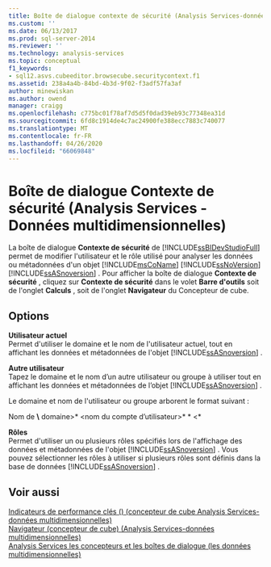 ```yaml
---
title: Boîte de dialogue contexte de sécurité (Analysis Services-données multidimensionnelles) | Microsoft Docs
ms.custom: ''
ms.date: 06/13/2017
ms.prod: sql-server-2014
ms.reviewer: ''
ms.technology: analysis-services
ms.topic: conceptual
f1_keywords:
- sql12.asvs.cubeeditor.browsecube.securitycontext.f1
ms.assetid: 238a4a4b-84bd-4b3d-9f02-f3adf57fa3af
author: minewiskan
ms.author: owend
manager: craigg
ms.openlocfilehash: c775bc01f78af7d5d5f0dad39eb93c77348ea31d
ms.sourcegitcommit: 6fd8c1914de4c7ac24900fe388ecc7883c740077
ms.translationtype: MT
ms.contentlocale: fr-FR
ms.lasthandoff: 04/26/2020
ms.locfileid: "66069848"
---
```

# <a name="security-context-dialog-box-analysis-services---multidimensional-data"></a>Boîte de dialogue Contexte de sécurité (Analysis Services - Données multidimensionnelles)
  La boîte de dialogue **Contexte de sécurité** de [!INCLUDE[ssBIDevStudioFull](../includes/ssbidevstudiofull-md.md)] permet de modifier l'utilisateur et le rôle utilisé pour analyser les données ou métadonnées d'un objet [!INCLUDE[msCoName](../includes/msconame-md.md)] [!INCLUDE[ssNoVersion](../includes/ssnoversion-md.md)] [!INCLUDE[ssASnoversion](../includes/ssasnoversion-md.md)] . Pour afficher la boîte de dialogue **Contexte de sécurité** , cliquez sur **Contexte de sécurité** dans le volet **Barre d'outils** soit de l'onglet **Calculs** , soit de l'onglet **Navigateur** du Concepteur de cube.  
  
## <a name="options"></a>Options  
 **Utilisateur actuel**  
 Permet d'utiliser le domaine et le nom de l'utilisateur actuel, tout en affichant les données et métadonnées de l'objet [!INCLUDE[ssASnoversion](../includes/ssasnoversion-md.md)] .  
  
 **Autre utilisateur**  
 Tapez le domaine et le nom d’un autre utilisateur ou groupe à utiliser tout en affichant les données et métadonnées de l’objet [!INCLUDE[ssASnoversion](../includes/ssasnoversion-md.md)] .  
  
 Le domaine et nom de l'utilisateur ou groupe arborent le format suivant :  
  
 Nom de **\\** domaine>* \<nom du compte d’utilisateur>* * \<*  
  
 **Rôles**  
 Permet d'utiliser un ou plusieurs rôles spécifiés lors de l'affichage des données et métadonnées de l'objet [!INCLUDE[ssASnoversion](../includes/ssasnoversion-md.md)] . Vous pouvez sélectionner les rôles à utiliser si plusieurs rôles sont définis dans la base de données [!INCLUDE[ssASnoversion](../includes/ssasnoversion-md.md)] .  
  
## <a name="see-also"></a>Voir aussi  
 [Indicateurs de performance clés &#40;&#41; &#40;concepteur de cube Analysis Services-données multidimensionnelles&#41;](kpis-cube-designer-analysis-services-multidimensional-data.md)   
 [Navigateur &#40;concepteur de cube&#41; &#40;Analysis Services-données multidimensionnelles&#41;](browser-cube-designer-analysis-services-multidimensional-data.md)   
 [Analysis Services les concepteurs et les boîtes de dialogue &#40;les données multidimensionnelles&#41;](analysis-services-designers-and-dialog-boxes-multidimensional-data.md)  
  
  

